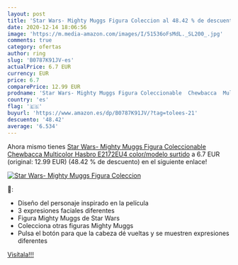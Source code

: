 ```yaml
---
layout: post
title: 'Star Wars- Mighty Muggs Figura Coleccion al 48.42 % de descuento'
date: 2020-12-14 18:06:56
image: 'https://m.media-amazon.com/images/I/51536oFsMdL._SL200_.jpg'
comments: true
category: ofertas
author: ring
slug: 'B0787K91JV-es'
actualPrice: 6.7 EUR
currency: EUR
price: 6.7
comparePrice: 12.99 EUR
prodname: 'Star Wars- Mighty Muggs Figura Coleccionable  Chewbacca  Multicolor  Hasbro E2172EU4    color/modelo surtido'
country: 'es'
flag: '🇪🇸'
buyurl: 'https://www.amazon.es/dp/B0787K91JV/?tag=tolees-21'
descuento: '48.42'
average: '6.534'
---
```


Ahora mismo tienes [Star Wars- Mighty Muggs Figura Coleccionable  Chewbacca  Multicolor  Hasbro E2172EU4    color/modelo surtido](https://www.amazon.es/dp/B0787K91JV/?tag=tolees-21) a 6.7 EUR (original: 12.99 EUR) (48.42 %  de descuento) en el siguiente enlace!

[![Star Wars- Mighty Muggs Figura Coleccion](https://m.media-amazon.com/images/I/51536oFsMdL._SL200_.jpg)](https://www.amazon.es/dp/B0787K91JV/?tag=tolees-21)

🔎:

- Diseño del personaje inspirado en la película
- 3 expresiones faciales diferentes
- Figura Mighty Muggs de Star Wars
- Colecciona otras figuras Mighty Muggs
- Pulsa el botón para que la cabeza dé vueltas y se muestren expresiones diferentes

[Visítala!!!](https://www.amazon.es/dp/B0787K91JV/?tag=tolees-21)

